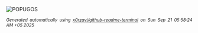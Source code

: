 <div align="justify">
<picture>
    <source media="(prefers-color-scheme: dark)" srcset="https://i.ibb.co/Vct418w4/output-gif.gif">
    <source media="(prefers-color-scheme: light)" srcset="https://i.ibb.co/Vct418w4/output-gif.gif">
    <img alt="POPUGOS" src="https://i.ibb.co/Vct418w4/output-gif.gif">
</picture>

<sub><i>Generated automatically using [x0rzavi/github-readme-terminal](https://github.com/x0rzavi/github-readme-terminal) on Sun Sep 21 05:58:24 AM +05 2025</i></sub>
</div>